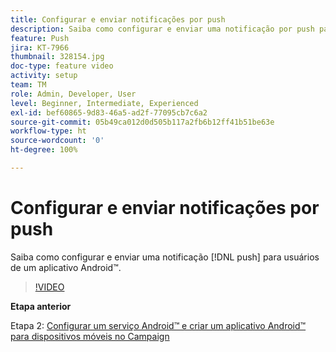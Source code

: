 ```yaml
---
title: Configurar e enviar notificações por push
description: Saiba como configurar e enviar uma notificação por push para usuários de aplicativos Android™.
feature: Push
jira: KT-7966
thumbnail: 328154.jpg
doc-type: feature video
activity: setup
team: TM
role: Admin, Developer, User
level: Beginner, Intermediate, Experienced
exl-id: bef60865-9d83-46a5-ad2f-77095cb7c6a2
source-git-commit: 05b49ca012d0d505b117a2fb6b12ff41b51be63e
workflow-type: ht
source-wordcount: '0'
ht-degree: 100%

---
```


# Configurar e enviar notificações por push

Saiba como configurar e enviar uma notificação [!DNL push] para usuários de um aplicativo Android™.

>[!VIDEO](https://video.tv.adobe.com/v/328154?quality=12&learn=on)

**Etapa anterior**

Etapa 2: [Configurar um serviço Android™ e criar um aplicativo Android™ para dispositivos móveis no Campaign](/help/tutorial-get-started-with-push-notifications-for-android/configure-an-android-service-in-campaign.md)
